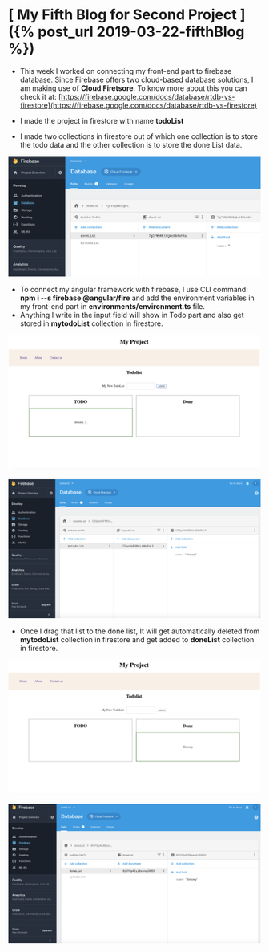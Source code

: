 # [ My Fifth Blog for Second Project ]({% post_url 2019-03-22-fifthBlog %})

- This week I worked on connecting my front-end part to firebase database. Since Firebase offers two cloud-based database solutions, I am making use of **Cloud Firetsore**. To know more about this you can check it at: [https://firebase.google.com/docs/database/rtdb-vs-firestore](https://firebase.google.com/docs/database/rtdb-vs-firestore)

- I made the project in firestore with name **todoList**
- I made two collections in firestore out of which one collection is to store the todo data and the other collection is to store the done List data.

![Image](/Images/image13.png)

- To connect my angular framework with firebase, I use CLI command: **npm i \-\-s firebase @angular/fire** and add the environment variables in my front-end part in **environments/environment.ts** file.
- Anything I write in the input field will show in Todo part and also get stored in **mytodoList** collection in firestore.

![Image](/Images/image14.png)

![Image](/Images/image15.png)

- Once I drag that list to the done list, It will get automatically deleted from **mytodoList** collection in firestore and get added to **doneList** collection in firestore.

![Image](/Images/image17.png)

![Image](/Images/image16.png)

